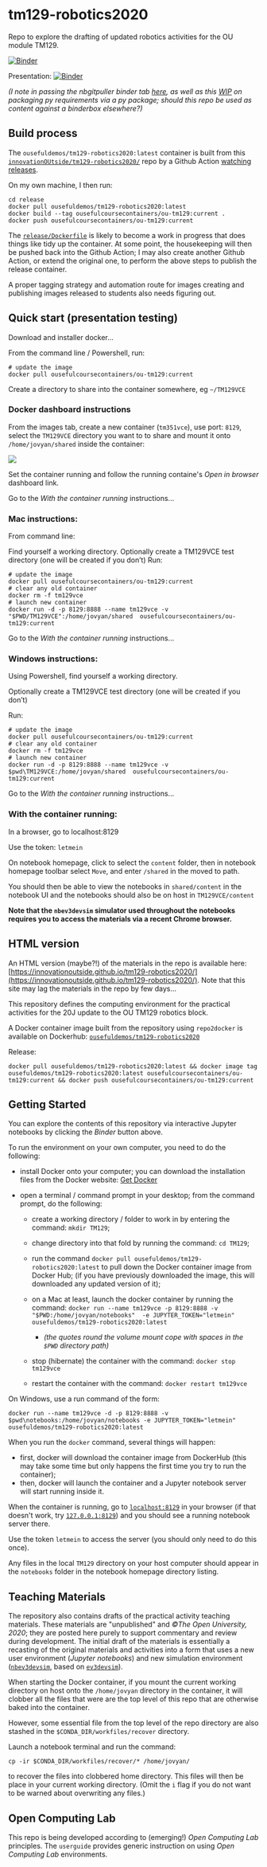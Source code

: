 # tm129-robotics2020
Repo to explore the drafting of updated robotics activities for the OU module TM129.

[![Binder](https://mybinder.org/badge_logo.svg)](https://gke.mybinder.org/v2/gh/innovationOUtside/tm129-robotics2020/master)

Presentation: [![Binder](https://mybinder.org/badge_logo.svg)](https://gke.mybinder.org/v2/gh/innovationOUtside/tm129-robotics2020/master?filepath=seminar_tm129_robotics_overview.md)

*(I note in passing the nbgitpuller binder tab [here](https://jupyterhub.github.io/nbgitpuller/link.html), as well as this [WIP](https://github.com/innovationOUtside/ou-tm129-py/) on packaging py requirements via a py package; should this repo be used as content against a binderbox elsewhere?)*


## Build process

The `ousefuldemos/tm129-robotics2020:latest` container  is built from this [`innovationOUtside/tm129-robotics2020/`](https://github.com/innovationOUtside/tm129-robotics2020/) repo by a Github Action [watching releases](https://github.com/innovationOUtside/tm129-robotics2020/blob/master/.github/workflows/repo2docker.yml).
 
On my own machine, I then run:

```
cd release
docker pull ousefuldemos/tm129-robotics2020:latest
docker build --tag ousefulcoursecontainers/ou-tm129:current .
docker push ousefulcoursecontainers/ou-tm129:current
```

The [`release/Dockerfile`](https://github.com/innovationOUtside/tm129-robotics2020/blob/master/release/Dockerfile) is likely to become a work in progress that does things like tidy up the container. At some point, the housekeeping will then be pushed back into the Github Action; I may also create another Github Action, or extend the original one, to perform the above steps to publish the release container.

A proper tagging strategy and automation route for images creating and publishing images released to students also needs figuring out.

## Quick start (presentation testing)

Download and installer docker...

From the command line / Powershell, run:

```
# update the image
docker pull ousefulcoursecontainers/ou-tm129:current
```

Create a directory to share into the container somewhere, eg `~/TM129VCE`

### Docker dashboard instructions

From the images tab, create a new container (`tm351vce`), use port: `8129`, select the `TM129VCE` directory you want to to share and mount it onto `/home/jovyan/shared` inside the container:

![](.images/docker_dashboard_images_list.png)

Set the container running and follow the running containe's *Open in browser* dashboard link.

Go to the *With the container running* instructions...

### Mac instructions:
 
From command line:
 
Find yourself a working directory.
Optionally create a TM129VCE test directory (one will be created if you don’t)
Run: 

```
# update the image
docker pull ousefulcoursecontainers/ou-tm129:current
# clear any old container
docker rm -f tm129vce
# launch new container
docker run -d -p 8129:8888 --name tm129vce -v "$PWD/TM129VCE":/home/jovyan/shared  ousefulcoursecontainers/ou-tm129:current
```

Go to the *With the container running* instructions...

### Windows instructions:
 
Using Powershell, find yourself a working directory.

Optionally create a TM129VCE test directory (one will be created if you don’t)

Run:
 
```
# update the image
docker pull ousefulcoursecontainers/ou-tm129:current
# clear any old container
docker rm -f tm129vce
# launch new container
docker run -d -p 8129:8888 --name tm129vce -v $pwd\TM129VCE:/home/jovyan/shared  ousefulcoursecontainers/ou-tm129:current
```

Go to the *With the container running* instructions...

### With the container running:

In a browser, go to localhost:8129

Use the token: `letmein`
 
On notebook homepage, click to select the `content` folder, then in notebook homepage toolbar select `Move`, and enter `/shared` in the moved to path.
 
You should then be able to view the notebooks in `shared/content` in the notebook UI and the notebooks should also be on host in `TM129VCE/content`

__Note that the `nbev3devsim` simulator used throughout the notebooks requires you to access the materials via a recent Chrome browser.__
 

## HTML version
An HTML version (maybe?!) of the materials in the repo is available here: [https://innovationoutside.github.io/tm129-robotics2020/](https://innovationoutside.github.io/tm129-robotics2020/). Note that this site may lag the materials in the repo by few days...

This repository defines the computing environment for the practical activities for the 20J update to the OU TM129 robotics block.

A Docker container image built from the repository using `repo2docker` is available on Dockerhub: [`ousefuldemos/tm129-robotics2020`](https://hub.docker.com/repository/docker/ousefuldemos/tm129-robotics2020)

Release:

`docker pull ousefuldemos/tm129-robotics2020:latest && docker image tag ousefuldemos/tm129-robotics2020:latest ousefulcoursecontainers/ou-tm129:current && docker push ousefulcoursecontainers/ou-tm129:current`

## Getting Started
You can explore the contents of this repository via interactive Jupyter notebooks by clicking the *Binder* button above.

To run the environment on your own computer, you need to do the following:

- install Docker onto your computer; you can download the installation files from the Docker website: [Get Docker](https://docs.docker.com/get-docker/)

- open a terminal / command prompt in your desktop; from the command prompt, do the following:
  - create a working directory / folder to work in by entering the command: `mkdir TM129`;
  - change directory into that fold by running the command: `cd TM129`;

  - run the command `docker pull ousefuldemos/tm129-robotics2020:latest` to pull down the Docker container image from Docker Hub; (if you have previously downloaded the image, this will downloaded any updated version of it);
  - on a Mac at least, launch the docker container by running the command: `docker run --name tm129vce -p 8129:8888 -v "$PWD:/home/jovyan/notebooks"  -e JUPYTER_TOKEN="letmein" ousefuldemos/tm129-robotics2020:latest`
    - *(the quotes round the volume mount cope with spaces in the `$PWD` directory path)*
  - stop (hibernate) the container with the command: `docker stop tm129vce`
  - restart the container with the command: `docker restart tm129vce`


On Windows, use a run command of the form:

`docker run --name tm129vce -d -p 8129:8888 -v $pwd\notebooks:/home/jovyan/notebooks -e JUPYTER_TOKEN="letmein" ousefuldemos/tm129-robotics2020:latest`

When you run the `docker` command, several things will happen:
 
 - first, docker will download the container image from DockerHub (this may take some time but only happens the first time you try to run the container);
 - then, docker will launch the container and a Jupyter notebook server will start running inside it.
 
When the container is running, go to [`localhost:8129`](http://localhost:8129) in your browser (if that doesn't work, try [`127.0.0.1:8129`](http://127.0.0.1:8129)) and you should see a running notebook server there.

Use the token `letmein` to access the server (you should only need to do this once).
 
Any files in the local `TM129` directory on your host computer should appear in the `notebooks` folder in the notebook homepage directory listing.

## Teaching Materials

The repository also contains drafts of the practical activity teaching materials. These materials are "unpublished" and *©The Open University, 2020*; they are posted here purely to support commentary and review during development. The initial draft of the materials is essentially a recasting of the original materials and activities into a form that uses a new user environment (*Jupyter notebooks*) and new simulation environment ([`nbev3devsim`](https://github.com/innovationOUtside/nbev3devsim), based on [`ev3devsim`](https://github.com/QuirkyCort/ev3dev-sim)).

When starting the Docker container, if you mount the current working directory on host onto the `/home/jovyan` directory in the container, it will clobber all the files that were are the top level of this repo that are otherwise baked into the container.

However, some essential file from the top level of the repo directory are also stashed in the `$CONDA_DIR/workfiles/recover` directory.

Launch a notebook terminal and run the command: 

`cp -ir $CONDA_DIR/workfiles/recover/* /home/jovyan/`

to recover the files into clobbered home directory. This files will then be place in your current working directory. (Omit the `i` flag if you do not want to be warned about overwriting any files.)


## Open Computing Lab

This repo is being developed according to (emerging!) *Open Computing Lab* principles. The `userguide` provides generic instruction on using *Open Computing Lab* environments.
